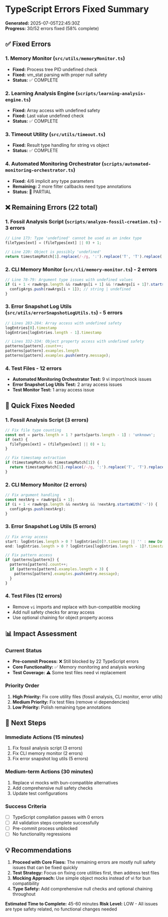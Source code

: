 # TypeScript Errors Fixed Summary

**Generated:** 2025-07-05T22:45:30Z  
**Progress:** 30/52 errors fixed (58% complete)  

## ✅ Fixed Errors

### 1. Memory Monitor (`src/utils/memoryMonitor.ts`)
- **Fixed:** Process tree PID undefined check
- **Fixed:** vm_stat parsing with proper null safety
- **Status:** ✅ COMPLETE

### 2. Learning Analysis Engine (`scripts/learning-analysis-engine.ts`)
- **Fixed:** Array access with undefined safety
- **Fixed:** Last value undefined check
- **Status:** ✅ COMPLETE

### 3. Timeout Utility (`src/utils/timeout.ts`)
- **Fixed:** Result type handling for string vs object
- **Status:** ✅ COMPLETE

### 4. Automated Monitoring Orchestrator (`scripts/automated-monitoring-orchestrator.ts`)
- **Fixed:** 4/6 implicit any type parameters
- **Remaining:** 2 more filter callbacks need type annotations
- **Status:** 🔄 PARTIAL

## ❌ Remaining Errors (22 total)

### 1. Fossil Analysis Script (`scripts/analyze-fossil-creation.ts`) - 3 errors
```typescript
// Line 173: Type 'undefined' cannot be used as an index type
fileTypes[ext] = (fileTypes[ext] || 0) + 1;

// Line 220: Object is possibly 'undefined'
return timestampMatch[1].replace(/-/g, ':').replace('T', 'T').replace('Z', 'Z');
```

### 2. CLI Memory Monitor (`src/cli/memory-monitor.ts`) - 2 errors
```typescript
// Line 78-79: Argument type issues with undefined values
if (i + 1 < rawArgs.length && rawArgs[i + 1] && !rawArgs[i + 1]?.startsWith('-')) {
  configArgs.push(rawArgs[i + 1]); // string | undefined
}
```

### 3. Error Snapshot Log Utils (`src/utils/errorSnapshotLogUtils.ts`) - 5 errors
```typescript
// Lines 283-284: Array access with undefined safety
logEntries[0].timestamp
logEntries[logEntries.length - 1].timestamp

// Lines 332-334: Object property access with undefined safety
patterns[pattern].count++;
patterns[pattern].examples.length
patterns[pattern].examples.push(entry.message);
```

### 4. Test Files - 12 errors
- **Automated Monitoring Orchestrator Test:** 9 vi import/mock issues
- **Error Snapshot Log Utils Test:** 2 array access issues  
- **Test Monitor Test:** 1 array access issue

## 🔧 Quick Fixes Needed

### 1. Fossil Analysis Script (3 errors)
```typescript
// Fix file type counting
const ext = parts.length > 1 ? parts[parts.length - 1] : 'unknown';
if (ext) {
  fileTypes[ext] = (fileTypes[ext] || 0) + 1;
}

// Fix timestamp extraction
if (timestampMatch && timestampMatch[1]) {
  return timestampMatch[1].replace(/-/g, ':').replace('T', 'T').replace('Z', 'Z');
}
```

### 2. CLI Memory Monitor (2 errors)
```typescript
// Fix argument handling
const nextArg = rawArgs[i + 1];
if (i + 1 < rawArgs.length && nextArg && !nextArg.startsWith('-')) {
  configArgs.push(nextArg);
}
```

### 3. Error Snapshot Log Utils (5 errors)
```typescript
// Fix array access
start: logEntries.length > 0 ? logEntries[0]?.timestamp || '' : new Date().toISOString(),
end: logEntries.length > 0 ? logEntries[logEntries.length - 1]?.timestamp || '' : new Date().toISOString(),

// Fix pattern access
if (patterns[pattern]) {
  patterns[pattern].count++;
  if (patterns[pattern].examples.length < 3) {
    patterns[pattern].examples.push(entry.message);
  }
}
```

### 4. Test Files (12 errors)
- Remove `vi` imports and replace with bun-compatible mocking
- Add null safety checks for array access
- Use optional chaining for object property access

## 📊 Impact Assessment

### Current Status
- **Pre-commit Process:** ❌ Still blocked by 22 TypeScript errors
- **Core Functionality:** ✅ Memory monitoring and analysis working
- **Test Coverage:** ⚠️ Some test files need vi replacement

### Priority Order
1. **High Priority:** Fix core utility files (fossil analysis, CLI monitor, error utils)
2. **Medium Priority:** Fix test files (remove vi dependencies)
3. **Low Priority:** Polish remaining type annotations

## 🎯 Next Steps

### Immediate Actions (15 minutes)
1. Fix fossil analysis script (3 errors)
2. Fix CLI memory monitor (2 errors)  
3. Fix error snapshot log utils (5 errors)

### Medium-term Actions (30 minutes)
1. Replace vi mocks with bun-compatible alternatives
2. Add comprehensive null safety checks
3. Update test configurations

### Success Criteria
- [ ] TypeScript compilation passes with 0 errors
- [ ] All validation steps complete successfully
- [ ] Pre-commit process unblocked
- [ ] No functionality regressions

## 💡 Recommendations

1. **Proceed with Core Fixes:** The remaining errors are mostly null safety issues that can be fixed quickly
2. **Test Strategy:** Focus on fixing core utilities first, then address test files
3. **Mocking Approach:** Use simple object mocks instead of vi for bun compatibility
4. **Type Safety:** Add comprehensive null checks and optional chaining throughout

**Estimated Time to Complete:** 45-60 minutes
**Risk Level:** LOW - All issues are type safety related, no functional changes needed 